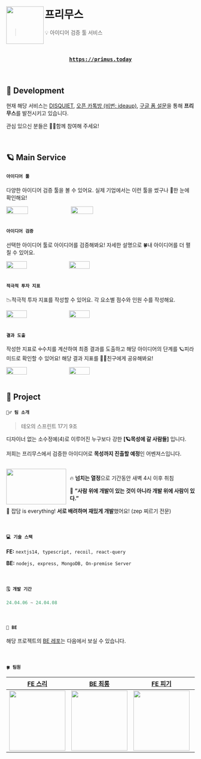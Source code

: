 # 프리무스<img src="https://github.com/primus-teoSprint/FE/assets/63100352/92d0b17a-e08d-4b9e-bd7d-a502def93e07" align=left width=100>

> 💡 아이디어 검증 툴 서비스

<br />

<div align="center">
  <h3>

[`https://primus.today`](https://primus-chi.vercel.app)

</h3>
</div>

<br />

## 🚀 Development

현재 해당 서비스는 [DISQUIET](https://disquiet.io/product/%ED%94%84%EB%A6%AC%EB%AC%B4%EC%8A%A4), [오픈 카톡방 (비번: ideaup)](https://open.kakao.com/o/gxhjBTlg), [구글 폼 설문](https://forms.gle/RV1ceiSce7TpWsax5)을 통해 **프리무스**를 발전시키고 있습니다.

관심 있으신 분들은 🙌🏻함께 참여해 주세요!

<br />

## 🪐 Main Service

#### `아이디어 툴`

다양한 아이디어 검증 툴을 볼 수 있어요. 실제 기업에서는 이런 툴을 썼구나 👀한 눈에 확인해요!

<div style="display:flex; gap: 2px;">
<img src="https://github.com/primus-teoSprint/FE/assets/63100352/c8d175f3-704e-4688-8e13-ce5e39597ee7" width="34%" />

<img src="https://github.com/primus-teoSprint/FE/assets/63100352/1a91ee31-0401-4a9c-9a5d-da9a1b6707d8" width="34%" />
</div>

<br />

#### `아이디어 검증`

선택한 아이디어 툴로 아이디어를 검증해봐요! 자세한 설명으로 🍀내 아이디어를 더 펼칠 수 있어요.

<div style="display:flex; gap: 2px;">
<img src="https://github.com/primus-teoSprint/FE/assets/63100352/3e976e38-8631-4dc6-ad5e-e1d6975a275b" width="33%" />

<img src="https://github.com/primus-teoSprint/FE/assets/63100352/19a0fbb2-a496-4297-bb1d-741e8ea4b076" width="33%" />
</div>

<br />

#### `적극적 투자 지표`

📉적극적 투자 지표를 작성할 수 있어요. 각 요소별 점수와 인원 수를 작성해요.

<div style="display:flex; gap: 2px;">
<img src="https://github.com/primus-teoSprint/FE/assets/63100352/41dde533-e125-4c99-a47f-1dbf409572c6" width="33%" />

<img src="https://github.com/primus-teoSprint/FE/assets/63100352/ae5db353-d896-4b76-adfd-c93b10cd60cd" width="33%" />
</div>

<br />

#### `결과 도출`

작성한 지표로 ➗수치를 계산하여 최종 결과를 도출하고 해당 아이디어의 단계를 🪐피라미드로 확인할 수 있어요! 해당 결과 지표를 👯‍♂️친구에게 공유해봐요!

<div style="display:flex; gap: 2px;">
<img src="https://github.com/primus-teoSprint/FE/assets/63100352/77851c53-871f-42ab-a343-644f90ea8131" width="33%" />

<img src="https://github.com/primus-teoSprint/FE/assets/63100352/0b362509-fce6-4278-8986-5118da41eddf" width="33%" />
</div>

<br />

## 🌝 Project

#### `👯‍♂️ 팀 소개`

> 테오의 스프린트 17기 9조

디자이너 없는 소수정예(4)로 이루어진 누구보다 강한 **[🪐목성에 갈 사람들]** 입니다.

저희는 프리무스에서 검증한 아이디어로 **목성까지 진출할 예정**인 어벤져스입니다.

<br />

<img src="https://github.com/primus-teoSprint/FE/assets/63100352/6562e8ea-9c37-4bfe-84c7-519b3afe9870" width="160" align="left" height="95" style="margin-right: 10px"/>

🔥 **넘치는 열정**으로 기간동안 새벽 4시 이후 취침

🚀 **”사람 위에 개발이 있는 것이 아니라 개발 위에 사람이 있다.”**

🐥 잡담 is everything! **서로 배려하며 재밌게 개발**했어요! (zep 찌르기 전문)

<br />

#### `💻 기술 스택`

**FE:** `nextjs14, typescript, recoil, react-query`

**BE:** `nodejs, express, MongoDB, On-premise Server`

<br />

#### `🗓️ 개발 기간`

```jsx
24.04.06 ~ 24.04.08
```

<br />

#### `👻 BE`

해당 프로젝트의 [BE 레포](https://github.com/primus-teoSprint/BE)는 다음에서 보실 수 있습니다.

<br />

#### `🍀 팀원`

|                         [FE 스리](https://github.com/hanseulhee)                          |                          [BE 최롱](https://github.com/Choirong)                           |                           [FE 피기](https://github.com/03hoho03)                           |                          [FE 환두](https://github.com/chaduhwan)                           |
| :---------------------------------------------------------------------------------------: | :---------------------------------------------------------------------------------------: | :----------------------------------------------------------------------------------------: | :----------------------------------------------------------------------------------------: |
| <img src="https://avatars.githubusercontent.com/u/63100352?v=4" width="150" height="160"> | <img src="https://avatars.githubusercontent.com/u/89922415?v=4" width="150" height="160"> | <img src="https://avatars.githubusercontent.com/u/122659293?v=4" width="150" height="160"> | <img src="https://avatars.githubusercontent.com/u/137901354?v=4" width="150" height="160"> |
